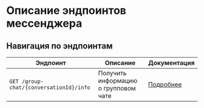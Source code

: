 # Описание эндпоинтов мессенджера

## Навигация по эндпоинтам

| **Эндпоинт**                            | **Описание**                         | **Документация**                         |
|-----------------------------------------|--------------------------------------|------------------------------------------|
| `GET /group-chat/{conversationId}/info` | Получить информацию о групповом чате | [Подробнее](group-chats/get-group-chat-info/) |